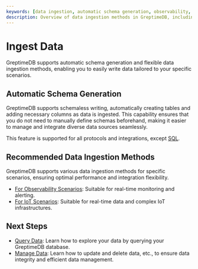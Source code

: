 ```yaml
---
keywords: [data ingestion, automatic schema generation, observability, IoT, real-time monitoring]
description: Overview of data ingestion methods in GreptimeDB, including automatic schema generation and recommended methods for different scenarios.
---
```


# Ingest Data

GreptimeDB supports automatic schema generation and flexible data ingestion methods,
enabling you to easily write data tailored to your specific scenarios.

## Automatic Schema Generation

GreptimeDB supports schemaless writing, automatically creating tables and adding necessary columns as data is ingested.
This capability ensures that you do not need to manually define schemas beforehand, making it easier to manage and integrate diverse data sources seamlessly.
<!-- TODO: add links to protocols and integrations -->
This feature is supported for all protocols and integrations, except [SQL](./for-iot/sql.md).

## Recommended Data Ingestion Methods

GreptimeDB supports various data ingestion methods for specific scenarios, ensuring optimal performance and integration flexibility.

- [For Observability Scenarios](./for-observability/overview.md): Suitable for real-time monitoring and alerting.
- [For IoT Scenarios](./for-iot/overview.md): Suitable for real-time data and complex IoT infrastructures.

## Next Steps

- [Query Data](/user-guide/query-data/overview.md): Learn how to explore your data by querying your GreptimeDB database.
- [Manage Data](/user-guide/manage-data/overview.md): Learn how to update and delete data, etc., to ensure data integrity and efficient data management.

